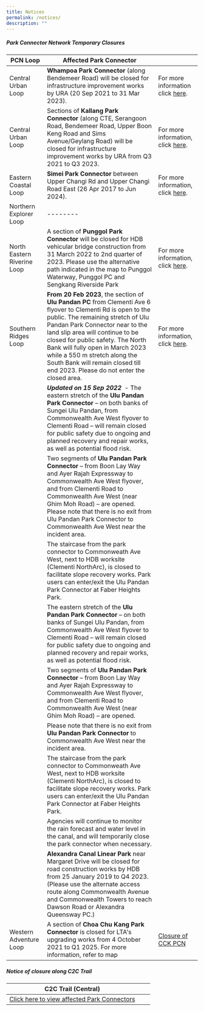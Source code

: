 ```yaml
---
title: Notices
permalink: /notices/
description: ""
---
```

##### Park Connector Network Temporary Closures


| PCN Loop | Affected Park Connector | |
| -------- | -------- | -------- |
| Central Urban Loop | **Whampoa Park Connector** (along Bendemeer Road) will be closed for infrastructure improvement works by URA (20 Sep 2021 to 31 Mar 2023). | For more information click [here](https://www.nparks.gov.sg/-/media/nparks-real-content/gardens-parks-and-nature/park-connector-network/whampoa-pc/bishan-to-city-temporary-closure-of-whampoa-pc-notice-until-31-march-2023.ashx). |
| Central Urban Loop  | Sections of **Kallang Park Connector** (along CTE, Serangoon Road, Bendemeer Road, Upper Boon Keng Road and Sims Avenue/Geylang Road) will be closed for infrastructure improvement works by URA from Q3 2021 to Q3 2023.  | For more information, click [here](https://www.nparks.gov.sg/-/media/temporary-closure-of-kallang-pc-notice-until-19-apr-2023-(final).ashx). ||  |
| Eastern Coastal Loop |**Simei Park Connector** between Upper Changi Rd and Upper Changi Road East (26 Apr 2017 to Jun 2024).   | For more information, click [here](https://www.nparks.gov.sg/-/media/nparks-real-content/gardens-parks-and-nature/park-connector-network/simei-pc/26-april-simei-pc-closure.pdf). || |  |
| Northern Explorer Loop | -------- |  |
| North Eastern Riverine Loop | A section of **Punggol Park Connector** will be closed for HDB vehicular bridge construction from 31 March 2022 to 2nd quarter of 2023. Please use the alternative path indicated in the map to Punggol Waterway, Punggol PC and Sengkang Riverside Park |For more information, click [here](https://www.nparks.gov.sg/-/media/notices/partial-closure-of-punggol-pc.ashx). |
| Southern Ridges Loop | **From 20 Feb 2023**, the section of **Ulu Pandan PC** from Clementi Ave 6 flyover to Clementi Rd is open to the public. The remaining stretch of Ulu Pandan Park Connector near to the land slip area will continue to be closed for public safety. The North Bank will fully open in March 2023 while a 550 m stretch along the South Bank will remain closed till end 2023. Please do not enter the closed area. | For more information, click [here](). |**Ulu Pandan Park Connector** Updated on ***3 Dec 2022*** - We expect to reopen the Ulu Pandan Park Connector (North Bank) in the first quarter of 2023. A segment of the Ulu Pandan Park Connector (South Bank) near the incident area will remain closed until the final phase of recovery and reconstruction works is completed. |||
||***Updated on 15 Sep 2022***  - The eastern stretch of the **Ulu Pandan Park Connector** – on both banks of Sungei Ulu Pandan, from Commonwealth Ave West flyover to Clementi Road – will remain closed for public safety due to ongoing and planned recovery and repair works, as well as potential flood risk. |||
||Two segments of **Ulu Pandan Park Connector** – from Boon Lay Way and Ayer Rajah Expressway to Commonwealth Ave West flyover, and from Clementi Road to Commonwealth Ave West (near Ghim Moh Road) – are opened. Please note that there is no exit from Ulu Pandan Park Connector to Commonwealth Ave West near the incident area. |||
||The staircase from the park connector to Commonweath Ave West, next to HDB worksite (Clementi NorthArc), is closed to facilitate slope recovery works. Park users can enter/exit the Ulu Pandan Park Connector at Faber Heights Park. |||
||The eastern stretch of the **Ulu Pandan Park Connector** – on both banks of Sungei Ulu Pandan, from Commonwealth Ave West flyover to Clementi Road – will remain closed for public safety due to ongoing and planned recovery and repair works, as well as potential flood risk. |||
||Two segments of **Ulu Pandan Park Connector** – from Boon Lay Way and Ayer Rajah Expressway to Commonwealth Ave West flyover, and from Clementi Road to Commonwealth Ave West (near Ghim Moh Road) – are opened. |||
|| Please note that there is no exit from **Ulu Pandan Park Connector** to Commonwealth Ave West near the incident area. | | |
| |The staircase from the park connector to Commonweath Ave West, next to HDB worksite (Clementi NorthArc), is closed to facilitate slope recovery works. Park users can enter/exit the Ulu Pandan Park Connector at Faber Heights Park.|  |  |
| | Agencies will continue to monitor the rain forecast and water level in the canal, and will temporarily close the park connector when necessary. |||
|| **Alexandra Canal Linear Park** near Margaret Drive will be closed for road construction works by HDB from 25 January 2019 to Q4 2023. (Please use the alternate access route along Commonwealth Avenue and Commonwealth Towers to reach Dawson Road or Alexandra Queensway PC.)
| Western Adventure Loop |  A section of **Choa Chu Kang Park Connector** is closed for LTA's upgrading works from 4 October 2021 to Q1 2025. For more information, refer to map| [Closure of CCK PCN](/files/Closure%20of%20CCK%20PCN_Ave%203%20Notice%20until%20Q1%202025.pdf) |


##### Notice of closure along C2C Trail


| C2C Trail (Central) |  |  |
| -------- | -------- | -------- |
| [Click here to view affected Park Connectors](https://www.nparks.gov.sg/-/media/peb/coast-to-coast/notices/notices-of-closure-along-the-c2c-trail.ashx) |